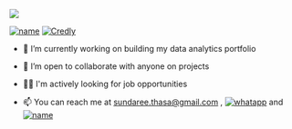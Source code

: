![](gifgithub.gif)

[![name](https://user-images.githubusercontent.com/92509274/153761367-59fbe52c-abc2-47cc-becb-697acad0ebae.svg)](https://www.linkedin.com/in/sundaree) [![Credly](https://user-images.githubusercontent.com/92509274/153761735-3f7388b2-48f0-4bf2-8a4d-487a8b7e432a.svg)](https://www.credly.com/users/sundaree-thasaratharaj)

- 🔭 I’m currently working on building my data analytics portfolio
- 👯 I’m open to collaborate with anyone on projects
- 👩‍💼 I'm actively looking for job opportunities

- 📫 You can reach me at sundaree.thasa@gmail.com , [![whatapp](https://user-images.githubusercontent.com/92509274/153763142-9c46340d-8ebe-4c8c-9713-d19dd791f50e.svg)](https://api.whatsapp.com/send?phone=6597875065&text=Hi!) and [![name](https://user-images.githubusercontent.com/92509274/153761367-59fbe52c-abc2-47cc-becb-697acad0ebae.svg)](https://www.linkedin.com/in/sundaree)


<!--
**sundaree-t/sundaree-t** is a ✨ _special_ ✨ repository because its `README.md` (this file) appears on your GitHub profile.

Here are some ideas to get you started:

- 🔭 I’m currently working on ...
- 🌱 I’m currently learning ...
- 👯 I’m looking to collaborate on ...
- 🤔 I’m looking for help with ...
- 💬 Ask me about ...
- 📫 How to reach me: ...
- 😄 Pronouns: ...
- ⚡ Fun fact: ...
-->
